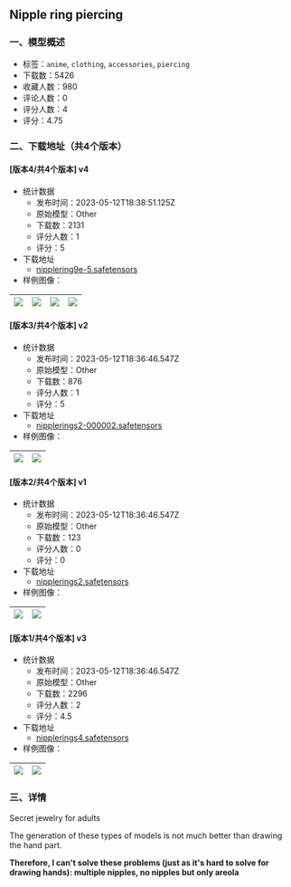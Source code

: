 ## Nipple ring piercing
### 一、模型概述

- 标签：`anime`, `clothing`, `accessories`, `piercing`
- 下载数：5426
- 收藏人数：980
- 评论人数：0
- 评分人数：4
- 评分：4.75

### 二、下载地址（共4个版本）

#### [版本4/共4个版本] v4

- 统计数据
  - 发布时间：2023-05-12T18:38:51.125Z
  - 原始模型：Other
  - 下载数：2131
  - 评分人数：1
  - 评分：5
- 下载地址
  - [nipplering9e-5.safetensors](https://civitai.com/api/download/models/69016)
- 样例图像：

| <img src="https://image.civitai.com/xG1nkqKTMzGDvpLrqFT7WA/aaec7b73-5f58-4a21-bb1e-3a673989ba7e/width=450/771357.jpeg" /> | <img src="https://image.civitai.com/xG1nkqKTMzGDvpLrqFT7WA/c57c1dca-1a30-4dda-8c9a-123ace817dc3/width=450/769919.jpeg" /> | <img src="https://image.civitai.com/xG1nkqKTMzGDvpLrqFT7WA/f6a10f93-865a-476f-ad50-8bb758d7dc5d/width=450/769916.jpeg" /> | <img src="https://image.civitai.com/xG1nkqKTMzGDvpLrqFT7WA/1508fc0a-428e-4d86-a28c-7d2b7fa58c47/width=450/771356.jpeg" /> |
| ---- | ---- | ---- | ---- |

#### [版本3/共4个版本] v2

- 统计数据
  - 发布时间：2023-05-12T18:36:46.547Z
  - 原始模型：Other
  - 下载数：876
  - 评分人数：1
  - 评分：5
- 下载地址
  - [nipplerings2-000002.safetensors](https://civitai.com/api/download/models/24967)
- 样例图像：

| <img src="https://image.civitai.com/xG1nkqKTMzGDvpLrqFT7WA/85a99443-8155-414f-bcb2-3c16e60f2d00/width=450/273006.jpeg" /> | <img src="https://image.civitai.com/xG1nkqKTMzGDvpLrqFT7WA/91d5d3e0-ea15-464e-76de-166187201800/width=450/273007.jpeg" /> |
| ---- | ---- |

#### [版本2/共4个版本] v1

- 统计数据
  - 发布时间：2023-05-12T18:36:46.547Z
  - 原始模型：Other
  - 下载数：123
  - 评分人数：0
  - 评分：0
- 下载地址
  - [nipplerings2.safetensors](https://civitai.com/api/download/models/24968)
- 样例图像：

| <img src="https://image.civitai.com/xG1nkqKTMzGDvpLrqFT7WA/a7c6bf1c-6dcd-4d13-51fb-c79064af9300/width=450/273009.jpeg" /> | <img src="https://image.civitai.com/xG1nkqKTMzGDvpLrqFT7WA/1e5ced60-ac31-4ad2-ef89-754a72414b00/width=450/273008.jpeg" /> |
| ---- | ---- |

#### [版本1/共4个版本] v3

- 统计数据
  - 发布时间：2023-05-12T18:36:46.547Z
  - 原始模型：Other
  - 下载数：2296
  - 评分人数：2
  - 评分：4.5
- 下载地址
  - [nipplerings4.safetensors](https://civitai.com/api/download/models/26200)
- 样例图像：

| <img src="https://image.civitai.com/xG1nkqKTMzGDvpLrqFT7WA/26941028-479b-4445-b4e6-37d2dc0a3300/width=450/288109.jpeg" /> | <img src="https://image.civitai.com/xG1nkqKTMzGDvpLrqFT7WA/30ca20c9-bf24-476f-4cb0-089f60084700/width=450/288108.jpeg" /> |
| ---- | ---- |


### 三、详情
<p>Secret jewelry for adults</p><p></p><p>The generation of these types of models is not much better than drawing the hand part. </p><p></p><p><strong>Therefore, I can't solve these problems (just as it's hard to solve for drawing hands): multiple nipples, no nipples but only areola</strong></p><p></p>
